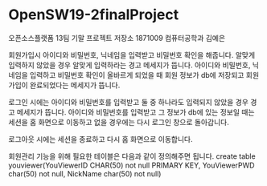 # OpenSW19-2finalProject
오픈소스플랫폼 13팀 기말 프로젝트 저장소
1871009 컴퓨터공학과 김예은

회원가입시 아이디와 비밀번호, 닉네임을 입력받고 비밀번호 확인을 해줍니다.
알맞게 입력하지 않았을 경우 알맞게 입력하라는 경고 메세지가 뜹니다.
아이디와 비밀번호, 닉네임을 입력하고 비밀번호 확인이 올바르게 되었을 때 회원 정보가 db에 저장되고 회원가입이 완료되었다는 메세지가 뜹니다.

로그인 시에는 아이디와 비밀번호를 입력받고 둘 중 하나라도 입력되지 않았을 경우 경고 메세지가 뜹니다.
아이디와 비밀번호를 입력받고 그 정보가 db에 있는 정보일 때는 세션을  홈 화면으로 이동하고 없을 경우에는 다시 로그인 창으로 돌아갑니다.

로그아웃 시에는 세션을 종료하고 다시 홈 화면으로 이동합니다.

회원관리 기능을 위해 필요한 테이블은 다음과 같이 정의해주면 됩니다.
create table youviewer(YouViewerID CHAR(50) not null PRIMARY KEY, YouViewerPWD char(50) not null, NickName char(50) not null)
